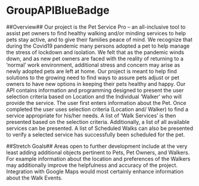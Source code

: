 # GroupAPIBlueBadge

##Overview##
Our project is the Pet Service Pro – an all-inclusive tool to assist pet owners to find healthy walking and/or minding services to help pets stay active, and to give their families peace of mind.
We recognize that during the Covid19 pandemic many persons adopted a pet to help manage the stress of lockdown and isolation.  We felt that as the pandemic winds down, and as new pet owners are faced with the reality of returning to a ‘normal’ work environment, additional stress and concern may arise as newly adopted pets are left at home.  Our project is meant to help find solutions to the growing need to find ways to assure pets adjust or pet owners to have new options in keeping their pets healthy and happy.
Our API contains information and programming designed to present the user selection criteria based on Location and the Individual ‘Walker’ who will provide the service.   The user first enters information about the Pet.  Once completed the user uses selection criteria (Location and/ Walker) to find a service appropriate for his/her needs.  A list of ‘Walk Services’ is then presented based on the selection criteria.  Additionally, a list of all available services can be presented.
A list of Scheduled Walks can also be presented to verify a selected service has successfully been scheduled for the pet.

##Stretch Goals##
Areas open to further development include at the very least adding additional objects pertinent to Pets, Pet Owners, and Walkers.  For example information about the location and preferences of the Walkers may additionally improve the helpfulness and accuracy of the project.
Integration with Google Maps would most certainly enhance information about the Walk Events.

 
